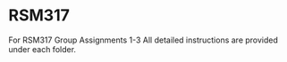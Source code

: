# RSM317
For RSM317 Group Assignments 1-3
All detailed instructions are provided under each folder.
